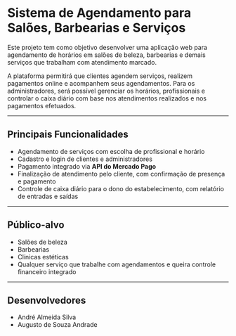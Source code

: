 #  Sistema de Agendamento para Salões, Barbearias e Serviços

Este projeto tem como objetivo desenvolver uma aplicação web para agendamento de horários em salões de beleza, barbearias e demais serviços que trabalham com atendimento marcado.

A plataforma permitirá que clientes agendem serviços, realizem pagamentos online e acompanhem seus agendamentos. Para os administradores, será possível gerenciar os horários, profissionais e controlar o caixa diário com base nos atendimentos realizados e nos pagamentos efetuados.

---

##  Principais Funcionalidades

- Agendamento de serviços com escolha de profissional e horário
- Cadastro e login de clientes e administradores
- Pagamento integrado via **API do Mercado Pago**
- Finalização de atendimento pelo cliente, com confirmação de presença e pagamento
- Controle de caixa diário para o dono do estabelecimento, com relatório de entradas e saídas

---

##  Público-alvo

- Salões de beleza  
- Barbearias  
- Clínicas estéticas  
- Qualquer serviço que trabalhe com agendamentos e queira controle financeiro integrado

---

##  Desenvolvedores
- André Almeida Silva
- Augusto de Souza Andrade
